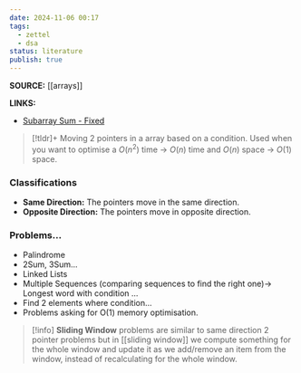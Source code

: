 ```yaml
---
date: 2024-11-06 00:17
tags:
  - zettel
  - dsa
status: literature
publish: true
---
```

**SOURCE:** [[arrays]]

**LINKS:** 
- [Subarray Sum - Fixed](https://algo.monster/problems/subarray_sum_fixed)

> [!tldr]+
> Moving 2 pointers in a array based on a condition. Used when you want to optimise a $O(n^2)$ time -> $O(n)$ time and $O(n)$ space -> $O(1)$ space.

### Classifications
- **Same Direction:** The pointers move in the same direction.
- **Opposite Direction:** The pointers move in opposite direction.

### Problems...
- Palindrome
- 2Sum, 3Sum...
- Linked Lists
- Multiple Sequences (comparing sequences to find the right one)-> Longest word with condition ...
- Find 2 elements where condition...
- Problems asking for O(1) memory optimisation.

> [!info]
> **Sliding Window** problems are similar to same direction 2 pointer problems but in [[sliding window]] we compute something for the whole window and update it as we add/remove an item from the window, instead of recalculating for the whole window.


